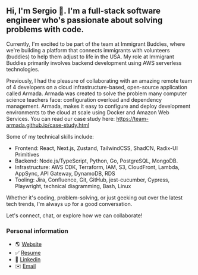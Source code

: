 
## Hi, I'm Sergio 👋. I'm a full-stack software engineer who's passionate about solving problems with code.

Currently, I'm excited to be part of the team at Immigrant Buddies, where we're building a platform that connects immigrants with volunteers (buddies) to help them adjust to life in the USA. My role at Immigrant Buddies primarily involves backend development using AWS serverless technologies.

Previously, I had the pleasure of collaborating with an amazing remote team of 4 developers on a cloud infrastructure-based, open-source application called Armada. Armada was created to solve the problem many computer science teachers face: configuration overload and dependency management. Armada, makes it easy to configure and deploy development environments to the cloud at scale using Docker and Amazon Web Services. You can read our case study here: https://team-armada.github.io/case-study.html

Some of my technical skills include: 
- Frontend: React, Next.js, Zustand, TailwindCSS, ShadCN, Radix-UI Primitives
- Backend: Node.js/TypeScript, Python, Go, PostgreSQL, MongoDB. 
- Infrastructure: AWS CDK, Terraform, IAM, S3, CloudFront, Lambda, AppSync, API Gateway, DynamoDB, RDS
- Tooling: Jira, Confluence, Git, GitHub, jest-cucumber, Cypress, Playwright, technical diagramming, Bash, Linux

Whether it's coding, problem-solving, or just geeking out over the latest tech trends, I'm always up for a good conversation.

Let's connect, chat, or explore how we can collaborate!

### Personal information
- 🌎 [Website](https://sergiopichardo.com/)
- ✅ [Resume](https://sergiopichardo.com/resume-sergio-pichardo.pdf)
- 👔 [Linkedin](https://www.linkedin.com/in/sergiopichardo/) 
- ✉️ [Email](sergiopichardo@proton.me)
